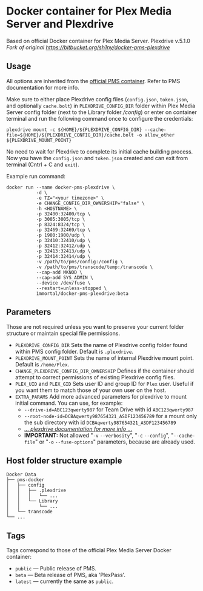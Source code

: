 # Docker container for Plex Media Server and Plexdrive
Based on official Docker container for Plex Media Server. Plexdrive v.5.1.0 <br>
*Fork of original https://bitbucket.org/sh1ny/docker-pms-plexdrive*

## Usage
All options are inherited from the [official PMS container](https://github.com/plexinc/pms-docker). Refer to PMS documentation for more info.

Make sure to either place Plexdrive config files (`config.json`, `token.json`, and optionally `cache.bolt`) in `PLEXDRIVE_CONFIG_DIR` folder within Plex Media Server config folder (next to the Library folder */config*) or enter on container terminal and run the following command once to configure the credentials:
```
plexdrive mount -c ${HOME}/${PLEXDRIVE_CONFIG_DIR} --cache-file=${HOME}/${PLEXDRIVE_CONFIG_DIR}/cache.bolt -o allow_other ${PLEXDRIVE_MOUNT_POINT}
```
No need to wait for Plexdrive to complete its initial cache building process. Now you have the `config.json` and `token.json` created and can exit from terminal (Cntrl + C and `exit`).

Example run command:

```
docker run --name docker-pms-plexdrive \
           -d \
           -e TZ="<your timezone>" \
           -e CHANGE_CONFIG_DIR_OWNERSHIP="false" \
           -h <HOSTNAME> \
           -p 32400:32400/tcp \
           -p 3005:3005/tcp \
           -p 8324:8324/tcp \
           -p 32469:32469/tcp \
           -p 1900:1900/udp \
           -p 32410:32410/udp \
           -p 32412:32412/udp \
           -p 32413:32413/udp \
           -p 32414:32414/udp \
           -v /path/to/pms/config:/config \
           -v /path/to/pms/transcode/temp:/transcode \
           --cap-add MKNOD \
           --cap-add SYS_ADMIN \
           --device /dev/fuse \
           --restart=unless-stopped \
           1mmortal/docker-pms-plexdrive:beta
```

## Parameters

Those are not required unless you want to preserve your current folder structure or maintain special file permissions.

- `PLEXDRIVE_CONFIG_DIR` Sets the name of Plexdrive config folder found within PMS config folder. Default is `.plexdrive`.
- `PLEXDRIVE_MOUNT_POINT` Sets the name of internal Plexdrive mount point. Default is `/home/Plex`.
- `CHANGE_PLEXDRIVE_CONFIG_DIR_OWNERSHIP` Defines if the container should attempt to correct permissions of existing Plexdrive config files.
- `PLEX_UID` and `PLEX_GID` Sets user ID and group ID for `Plex` user. Useful if you want them to match those of your own user on the host.
- `EXTRA_PARAMS` Add more advanced parameters for plexdrive to mount initial command. You can use, for example:
  - `--drive-id=ABC123qwerty987` for Team Drive with id `ABC123qwerty987`
  - `--root-node-id=DCBAqwerty987654321_ASDF123456789` for a mount only the sub directory with id `DCBAqwerty987654321_ASDF123456789`
  - *[... plexdrive documentation for more info ...](https://github.com/plexdrive/plexdrive#usage)*
  -  **IMPORTANT:** Not allowed "`-v` `--verbosity`", "`-c` `--config`", "`--cache-file`" or "`-o` `--fuse-options`" parameters, because are already used.


## Host folder structure example

```
Docker Data
├── pms-docker
│   ├── config
│   │   ├── .plexdrive
│   │   │   └── ...
│   │   └── Library
│   │       └── ...
│   └── transcode
└── ...
```
## Tags

Tags correspond to those of the official Plex Media Server Docker container:

- `public` — Public release of PMS.
- `beta` — Beta release of PMS, aka 'PlexPass'.
- `latest` — currently the same as `public`.
